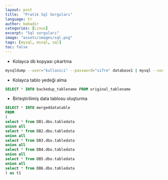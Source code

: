 ```yaml
---
layout: post
title:  "Pratik Sql Sorguları"
language: tr
author: bahadir
categories: [Linux]
excerpt: "Sql sorguları"
image: "assets/images/sql.png" 
tags: [mysql, mssql, sql]
toc: false
---
```


- Kolayca db kopyası çıkartma
```bash
mysqldump --user="kullanici" --password="sifre" database1 | mysql --user "kullanici" --password="sifre" database2;
```

- Kolayca tablo yedeği alma
```sql
SELECT * INTO backedup_tablename FROM original_tablename
```

- Birleştirilimiş data tablosu oluşturma
```sql
SELECT * INTO mergeddatatable
FROM
(
select * from DB1.dbo.tabledata
union all
select * from DB2.dbo.tabledata
union all
select * from DB3.dbo.tabledata
union all
select * from DB4.dbo.tabledata
union all
select * from DB5.dbo.tabledata
union all
select * from DB6.dbo.tabledata
) as t1
```
